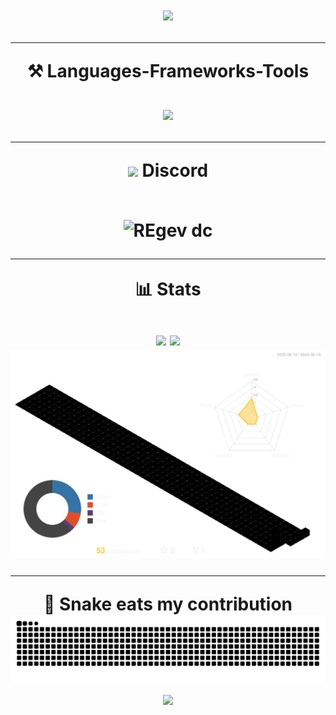<h1 align="center">
<img src="https://readme-typing-svg.herokuapp.com/?font=Tiny5&size=80&duration=4000&pause=1000&center=true&vCenter=true&random=false&width=600&height=125&lines=What's+up!+%F0%9F%A4%99;I'm+Luxz!" />

<hr/>
<div align="center">
	⚒️ Languages-Frameworks-Tools
</div>

<br>
<div align="center">
    <img src="https://skillicons.dev/icons?i=python,lua,js,nodejs,html,css,mongodb,flask,express,fastapi" />
</div>
<hr/>

<div align="center"><img src="https://skillicons.dev/icons?i=discord"/> Discord<div>
<br>

<p align="center">
    <img title="REgenz" alt="REgev dc" src="https://discord.c99.nl/widget/theme-1/799669121771634748.png"/>
</p>
<hr/>

<div align="center">📊 Stats<div/>
<br>


<!-- <img align="center" width=370 src="https://streak-stats.demolab.com/?user=luxz999&count_private=true&theme=dark&border_radius=10"/> -->
<img align="center" width=385 src="https://github-readme-stats.vercel.app/api?username=luxz999&count_private=true&show_icons=true&theme=dark&&border_radius=10" />
<img align="center" width=350 src="https://github-readme-stats.vercel.app/api/top-langs/?username=luxz999&hide=HTML&50ngs_count=8&layout=compact&theme=dark&border_radius=10&size_weight=0.5&count_weight=0.5&exclude_repo=github-readme-stats"/>	
<img align="center" src="/profile-3d-contrib/profile-custom-rainbow.svg"/>
<br>

<hr/>
<div align="center">🐍 Snake eats my contribution<div/>
<img alt="snake eating my contributions" src="https://raw.githubusercontent.com/luxz999/luxz999/output/github-contribution-grid-snake.svg" />

<br>
<img src="https://capsule-render.vercel.app/api?type=waving&height=145&color=gradient&text=luxz&section=footer&reversal=false&animation=blinking&textBg=false&fontAlignY=75"/>
